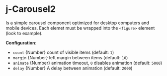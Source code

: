 # j-Carousel2

Is a simple carousel component optimized for desktop computers and mobile devices. Each elemet must be wrapped into the `<figure>` element (look to example).

__Configuration__:

- `count` {Number} count of visible items (default: `1`)
- `margin` {Number} left margin between items (default: `10`)
- `animate` {Number} animation timeout, `0` disables animation (default: `5000`)
- `delay` {Number} A delay between animation (default: `2000`)
